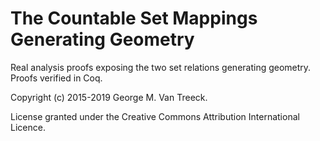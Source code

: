 # The Countable Set Mappings Generating Geometry

Real analysis proofs exposing the two set relations generating geometry. Proofs verified in Coq.

Copyright (c) 2015-2019 George M. Van Treeck.

License granted under the Creative Commons Attribution International Licence.
